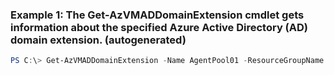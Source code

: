 ### Example 1: The Get-AzVMADDomainExtension cmdlet gets information about the specified Azure Active Directory (AD) domain extension. (autogenerated)
```powershell
PS C:\> Get-AzVMADDomainExtension -Name AgentPool01 -ResourceGroupName MyResourceGroup -VMName VM01
```

